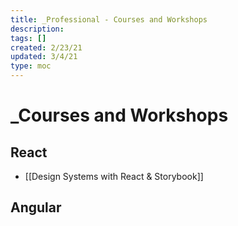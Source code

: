```yaml
---
title: _Professional - Courses and Workshops
description:
tags: []
created: 2/23/21
updated: 3/4/21
type: moc
---
```


# \_Courses and Workshops

## React

- [[Design Systems with React & Storybook]]

## Angular

